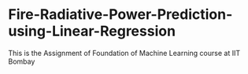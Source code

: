# Fire-Radiative-Power-Prediction-using-Linear-Regression
This is the Assignment of Foundation of Machine Learning course at IIT Bombay
